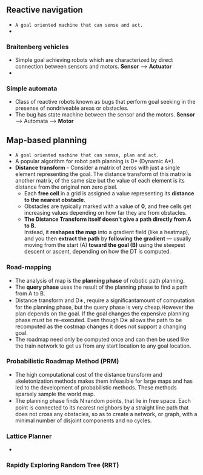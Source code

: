 ## Reactive navigation
- `A goal oriented machine that can sense and act.`
- 
### Braitenberg vehicles
- Simple goal achieving robots which are characterized by direct connection between sensors and motors.
__Sensor__ --> __Actuator__
- 
### Simple automata
- Class of reactive robots known as bugs that perform goal seeking in the presense of nondriveable areas or obstacles. 
- The bug has state machine between the sensor and the motors.
__Sensor__ --> Automata --> __Motor__ 
## Map-based planning
- ```A goal oriented machine that can sense, plan and act.```
- A popular algorithm for robot path planning is D* (Dynamic A*).
- __Distance transform__ - Consider a matrix of zeros with just a single element representing the goal. The distance transform of this matrix is another matrix, of the same size but the value of each element is its distance from the original non zero  pixel.
	- Each **free cell** in a grid is assigned a value representing its **distance to the nearest obstacle**. 
	- Obstacles are typically marked with a value of **0**, and free cells get increasing values depending on how far they are from obstacles.
	- **The Distance Transform itself doesn't give a path directly from A to B.**  
		Instead, it **reshapes the map** into a gradient field (like a heatmap), and you then **extract the path** by **following the gradient** — usually moving from the start (A) **toward the goal (B)** using the steepest descent or ascent, depending on how the DT is computed.
### Road-mapping
- The analysis of map is the __planning phase__ of robotic path planning.
- The __query phase__ uses the result of the planning phase to find a path from A to B.
- Distance transform and D∗, require a signiﬁcantamount of computation for the planning phase, but the query phase is very cheap.However the plan depends on the goal. If the goal changes the expensive planning phase must be re-executed. Even though D∗ allows the path to be recomputed as the costmap changes it does not support a changing goal.
- The roadmap need only be computed once and can then be used like the train network to get us from any start location to any goal location.
### Probabilistic Roadmap Method (PRM)
- The high computational cost of the distance transform and skeletonization methods makes them infeasible for large maps and has led to the development of probabilistic methods. These methods sparsely sample the world map.
- The planning phase ﬁnds N random points, that lie in free space. Each point is connected to its nearest neighbors by a straight line path that does not cross any obstacles, so as to create a network, or graph, with a minimal number of disjoint components and no cycles.
### Lattice Planner
- 
### Rapidly Exploring Random Tree (RRT)
